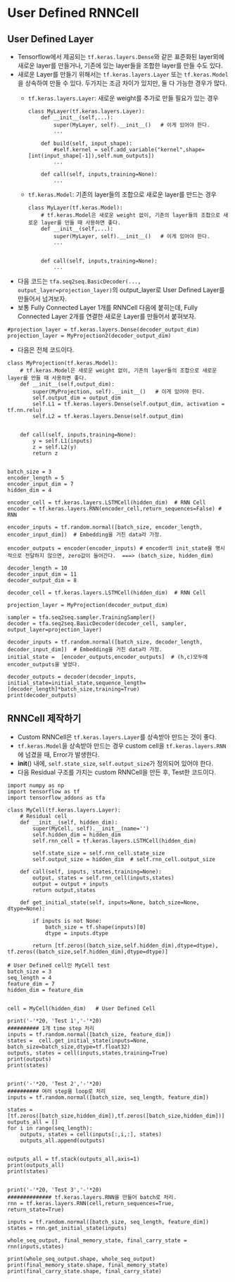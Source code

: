 # User Defined RNNCell

## User Defined Layer
- Tensorflow에서 제공되는 `tf.keras.layers.Dense`와 같은 표준화된 layer외에 새로운 layer를 만들거나, 기존에 있는 layer들을 조합한 layer를 만들 수도 있다.
- 새로운 Layer를 만들기 위해서는 `tf.keras.layers.Layer` 또는 `tf.keras.Model`을 상속하여 만들 수 있다. 두가지는 조금 차이가 있지만, 둘 다 가능한 경우가 많다.
	* `tf.keras.layers.Layer`: 새로운 weight를 추가로 만들 필요가 있는 경우
	
		```
		class MyLayer(tf.keras.layers.Layer):
			def __init__(self,...):
				super(MyLayer, self).__init__()   # 이게 있어야 한다.
				...
			
			def build(self, input_shape):
				#self.kernel = self.add_variable("kernel",shape=[int(input_shape[-1]),self.num_outputs])
				...
				
			def call(self, inputs,training=None):
				...
		```
	* `tf.keras.Model`: 기존의 layer들의 조합으로 새로운 layer를 만드는 경우
	
		```
		class MyLayer(tf.keras.Model): 
			# tf.keras.Model은 새로운 weight 없이, 기존의 layer들의 조합으로 새로운 layer를 만들 때 사용하면 좋다.
			def __init__(self,...):
				super(MyLayer, self).__init__()   # 이게 있어야 한다.
				...
			
				
			def call(self, inputs,training=None):
				...
		```
- 다음 코드는 `tfa.seq2seq.BasicDecoder(..., output_layer=projection_layer)`의 output_layer로 User Defined Layer를 만들어서 넘겨보자. 
- 보통 Fully Connected Layer 1개를 RNNCell 다음에 붙히는데, Fully Connected Layer 2개를 연결한 새로운 Layer를 만들어서 붙혀보자.
```
#projection_layer = tf.keras.layers.Dense(decoder_output_dim)
projection_layer = MyProjection2(decoder_output_dim)
```
- 다음은 전체 코드이다.
```
class MyProjection(tf.keras.Model):
    # tf.keras.Model은 새로운 weight 없이, 기존의 layer들의 조합으로 새로운 layer를 만들 때 사용하면 좋다.
    def __init__(self,output_dim):
        super(MyProjection, self).__init__()   # 이게 있어야 한다.
        self.output_dim = output_dim
        self.L1 = tf.keras.layers.Dense(self.output_dim, activation = tf.nn.relu)
        self.L2 = tf.keras.layers.Dense(self.output_dim) 
    
        
    def call(self, inputs,training=None):
        y = self.L1(inputs)
        z = self.L2(y)
        return z


batch_size = 3
encoder_length = 5
encoder_input_dim = 7
hidden_dim = 4

encoder_cell = tf.keras.layers.LSTMCell(hidden_dim)  # RNN Cell
encoder = tf.keras.layers.RNN(encoder_cell,return_sequences=False) # RNN

encoder_inputs = tf.random.normal([batch_size, encoder_length, encoder_input_dim])  # Embedding을 거친 data라 가정.

encoder_outputs = encoder(encoder_inputs) # encoder의 init_state을 명시적으로 전달하지 않으면, zero값이 들어간다.  ===> (batch_size, hidden_dim)
     
decoder_length = 10
decoder_input_dim = 11
decoder_output_dim = 8

decoder_cell = tf.keras.layers.LSTMCell(hidden_dim)  # RNN Cell

projection_layer = MyProjection(decoder_output_dim)

sampler = tfa.seq2seq.sampler.TrainingSampler()
decoder = tfa.seq2seq.BasicDecoder(decoder_cell, sampler, output_layer=projection_layer)

decoder_inputs = tf.random.normal([batch_size, decoder_length, decoder_input_dim])  # Embedding을 거친 data라 가정.
initial_state =  [encoder_outputs,encoder_outputs]  # (h,c)모두에 encoder_outputs을 넣었다.

decoder_outputs = decoder(decoder_inputs, initial_state=initial_state,sequence_length=[decoder_length]*batch_size,training=True)
print(decoder_outputs)
```
## RNNCell 제작하기
- Custom RNNCell은 `tf.keras.layers.Layer`를 상속받아 만드는 것이 좋다. 
- `tf.keras.Model`을 상속받아 만드는 경우 custom cell을 `tf.keras.layers.RNN`에 넘겼을 때, Error가 발생한다.
- __init__() 내에, `self.state_size`, `self.output_size`가 정의되어 있어야 한다.
- 다음 Residual 구조를 가지는 custom RNNCell을 만든 후, Test한 코드이다.
```
import numpy as np
import tensorflow as tf
import tensorflow_addons as tfa

class MyCell(tf.keras.layers.Layer):
    # Residual cell
    def __init__(self, hidden_dim):
        super(MyCell, self).__init__(name='')
        self.hidden_dim = hidden_dim
        self.rnn_cell = tf.keras.layers.LSTMCell(hidden_dim)
        
        self.state_size = self.rnn_cell.state_size
        self.output_size = hidden_dim  # self.rnn_cell.output_size

    def call(self, inputs, states,training=None):
        output, states = self.rnn_cell(inputs,states)
        output = output + inputs
        return output,states

    def get_initial_state(self, inputs=None, batch_size=None, dtype=None):
        
        if inputs is not None:
            batch_size = tf.shape(inputs)[0]
            dtype = inputs.dtype
        
        return [tf.zeros((batch_size,self.hidden_dim),dtype=dtype), tf.zeros((batch_size,self.hidden_dim),dtype=dtype)]

# User Defined cell인 MyCell test
batch_size = 3
seq_length = 4
feature_dim = 7
hidden_dim = feature_dim


cell = MyCell(hidden_dim)   # User Defined Cell

print('-'*20, 'Test 1','-'*20)
########## 1개 time step 처리
inputs = tf.random.normal([batch_size, feature_dim])
states =  cell.get_initial_state(inputs=None, batch_size=batch_size,dtype=tf.float32)
outputs, states = cell(inputs,states,training=True)
print(outputs)
print(states)


print('-'*20, 'Test 2','-'*20)
########## 여러 step을 loop로 처리
inputs = tf.random.normal([batch_size, seq_length, feature_dim])

states =  [tf.zeros([batch_size,hidden_dim]),tf.zeros([batch_size,hidden_dim])]
outputs_all = []
for i in range(seq_length):
    outputs, states = cell(inputs[:,i,:], states)
    outputs_all.append(outputs)


outputs_all = tf.stack(outputs_all,axis=1)
print(outputs_all)
print(states)


print('-'*20, 'Test 3','-'*20)
############## tf.keras.layers.RNN을 만들어 batch로 처리.
rnn = tf.keras.layers.RNN(cell,return_sequences=True, return_state=True)

inputs = tf.random.normal([batch_size, seq_length, feature_dim])
states = rnn.get_initial_state(inputs)

whole_seq_output, final_memory_state, final_carry_state = rnn(inputs,states)

print(whole_seq_output.shape, whole_seq_output)
print(final_memory_state.shape, final_memory_state)
print(final_carry_state.shape, final_carry_state)
```
